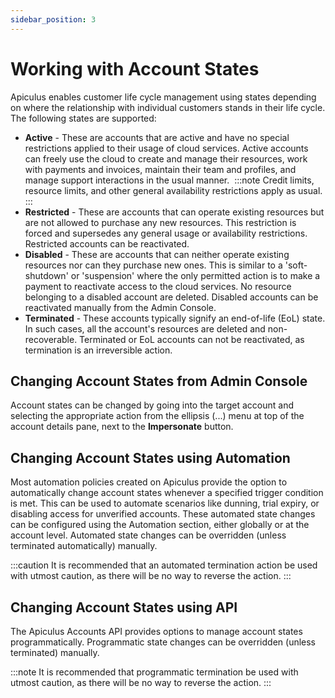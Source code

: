 ```yaml
---
sidebar_position: 3
---
```

# Working with Account States

Apiculus enables customer life cycle management using states depending on where the relationship with individual customers stands in their life cycle. The following states are supported:

- **Active** - These are accounts that are active and have no special restrictions applied to their usage of cloud services. Active accounts can freely use the cloud to create and manage their resources, work with payments and invoices, maintain their team and profiles, and manage support interactions in the usual manner. 
	:::note
	Credit limits, resource limits, and other general availability restrictions apply as usual.
	:::
- **Restricted** - These are accounts that can operate existing resources but are not allowed to purchase any new resources. This restriction is forced and supersedes any general usage or availability restrictions. Restricted accounts can be reactivated.
- **Disabled** - These are accounts that can neither operate existing resources nor can they purchase new ones. This is similar to a 'soft-shutdown' or 'suspension' where the only permitted action is to make a payment to reactivate access to the cloud services. No resource belonging to a disabled account are deleted. Disabled accounts can be reactivated manually from the Admin Console.
- **Terminated** - These accounts typically signify an end-of-life (EoL) state. In such cases, all the account's resources are deleted and non-recoverable. Terminated or EoL accounts can not be reactivated, as termination is an irreversible action.

## Changing Account States from Admin Console

Account states can be changed by going into the target account and selecting the appropriate action from the ellipsis (...) menu at top of the account details pane, next to the **Impersonate** button.

## Changing Account States using Automation

Most automation policies created on Apiculus provide the option to automatically change account states whenever a specified trigger condition is met. This can be used to automate scenarios like dunning, trial expiry, or disabling access for unverified accounts. These automated state changes can be configured using the Automation section, either globally or at the account level. Automated state changes can be overridden (unless terminated automatically) manually.

:::caution
It is recommended that an automated termination action be used with utmost caution, as there will be no way to reverse the action.
:::

## Changing Account States using API

The Apiculus Accounts API provides options to manage account states programmatically. Programmatic state changes can be overridden (unless terminated) manually.

:::note
It is recommended that programmatic termination be used with utmost caution, as there will be no way to reverse the action.
:::




